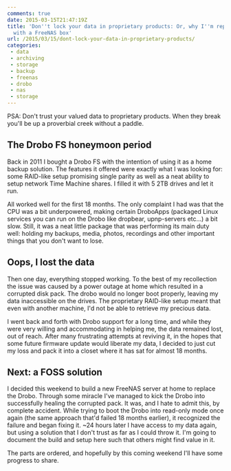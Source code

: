 ```yaml
---
comments: true
date: 2015-03-15T21:47:19Z
title: 'Don''t lock your data in proprietary products: Or, why I''m replacing my Drobo
  with a FreeNAS box'
url: /2015/03/15/dont-lock-your-data-in-proprietary-products/
categories:
 - data
 - archiving
 - storage
 - backup
 - freenas
 - drobo
 - nas
 - storage
---
```


PSA: Don't trust your valued data to proprietary products. When they break you'll be up a proverbial creek without a paddle.

## The Drobo FS honeymoon period
Back in 2011 I bought a Drobo FS with the intention of using it as a home backup solution. The features it offered were exactly what I was looking for: some RAID-like setup promising single parity as well as a neat ability to setup network Time Machine shares. I filled it with 5 2TB drives and let it run.

All worked well for the first 18 months. The only complaint I had was that the CPU was a bit underpowered, making certain DroboApps (packaged Linux services you can run on the Drobo like dropbear, upnp-servers etc...) a bit slow. Still, it was a neat little package that was performing its main duty well: holding my backups, media, photos, recordings and other important things that you don't want to lose.

## Oops, I lost the data

Then one day, everything stopped working. To the best of my recollection the issue was caused by a power outage at home which resulted in a corrupted disk pack. The drobo would no longer boot properly, leaving my data inaccessible on the drives. The proprietary RAID-like setup meant that even with another machine, I'd not be able to retrieve my precious data.

I went back and forth with Drobo support for a long time, and while they were very willing and accommodating in helping me, the data remained lost, out of reach. After many frustrating attempts at reviving it, in the hopes that some future firmware update would liberate my data, I decided to just cut my loss and pack it into a closet where it has sat for almost 18 months.

## Next: a FOSS solution

I decided this weekend to build a new FreeNAS server at home to replace the Drobo. Through some miracle I've managed to kick the Drobo into successfully healing the corrupted pack. It was, and I hate to admit this, by complete accident. While trying to boot the Drobo into read-only mode once again (the same approach that'd failed 18 months earlier), it recognized the failure and began fixing it. ~24 hours later I have access to my data again, but using a solution that I don't trust as far as I could throw it. I'm going to document the build and setup here such that others might find value in it.

The parts are ordered, and hopefully by this coming weekend I'll have some progress to share.
